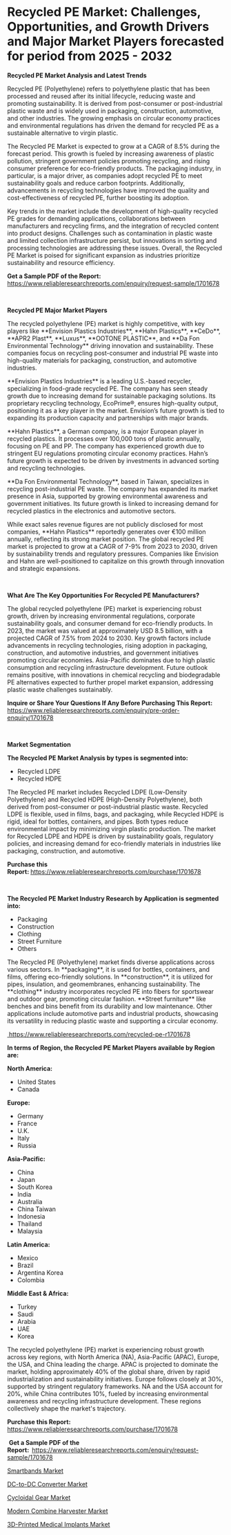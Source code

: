 <p><h1>Recycled PE Market: Challenges, Opportunities, and Growth Drivers and Major Market Players forecasted for period from 2025 - 2032</h1></p><p><strong>Recycled PE Market Analysis and Latest Trends</strong></p>
<p><p>Recycled PE (Polyethylene) refers to polyethylene plastic that has been processed and reused after its initial lifecycle, reducing waste and promoting sustainability. It is derived from post-consumer or post-industrial plastic waste and is widely used in packaging, construction, automotive, and other industries. The growing emphasis on circular economy practices and environmental regulations has driven the demand for recycled PE as a sustainable alternative to virgin plastic.</p><p>The Recycled PE Market is expected to grow at a CAGR of 8.5% during the forecast period. This growth is fueled by increasing awareness of plastic pollution, stringent government policies promoting recycling, and rising consumer preference for eco-friendly products. The packaging industry, in particular, is a major driver, as companies adopt recycled PE to meet sustainability goals and reduce carbon footprints. Additionally, advancements in recycling technologies have improved the quality and cost-effectiveness of recycled PE, further boosting its adoption.</p><p>Key trends in the market include the development of high-quality recycled PE grades for demanding applications, collaborations between manufacturers and recycling firms, and the integration of recycled content into product designs. Challenges such as contamination in plastic waste and limited collection infrastructure persist, but innovations in sorting and processing technologies are addressing these issues. Overall, the Recycled PE Market is poised for significant expansion as industries prioritize sustainability and resource efficiency.</p></p>
<p><strong>Get a Sample PDF of the Report:&nbsp;</strong> <a href="https://www.reliableresearchreports.com/enquiry/request-sample/1701678?utm_campaign=2109&utm_medium=2&utm_source=Github&utm_content=ia&utm_term=24012025&utm_id=recycled-pe">https://www.reliableresearchreports.com/enquiry/request-sample/1701678</a></p>
<p>&nbsp;</p>
<p><strong>Recycled PE Major Market Players</strong></p>
<p><p>The recycled polyethylene (PE) market is highly competitive, with key players like **Envision Plastics Industries**, **Hahn Plastics**, **CeDo**, **APR2 Plast**, **Luxus**, **OOTONE PLASTIC**, and **Da Fon Environmental Technology** driving innovation and sustainability. These companies focus on recycling post-consumer and industrial PE waste into high-quality materials for packaging, construction, and automotive industries.</p><p>**Envision Plastics Industries** is a leading U.S.-based recycler, specializing in food-grade recycled PE. The company has seen steady growth due to increasing demand for sustainable packaging solutions. Its proprietary recycling technology, EcoPrime®, ensures high-quality output, positioning it as a key player in the market. Envision’s future growth is tied to expanding its production capacity and partnerships with major brands.</p><p>**Hahn Plastics**, a German company, is a major European player in recycled plastics. It processes over 100,000 tons of plastic annually, focusing on PE and PP. The company has experienced growth due to stringent EU regulations promoting circular economy practices. Hahn’s future growth is expected to be driven by investments in advanced sorting and recycling technologies.</p><p>**Da Fon Environmental Technology**, based in Taiwan, specializes in recycling post-industrial PE waste. The company has expanded its market presence in Asia, supported by growing environmental awareness and government initiatives. Its future growth is linked to increasing demand for recycled plastics in the electronics and automotive sectors.</p><p>While exact sales revenue figures are not publicly disclosed for most companies, **Hahn Plastics** reportedly generates over €100 million annually, reflecting its strong market position. The global recycled PE market is projected to grow at a CAGR of 7-9% from 2023 to 2030, driven by sustainability trends and regulatory pressures. Companies like Envision and Hahn are well-positioned to capitalize on this growth through innovation and strategic expansions.</p></p>
<p>&nbsp;</p>
<p><strong>What Are The Key Opportunities For Recycled PE Manufacturers?</strong></p>
<p><p>The global recycled polyethylene (PE) market is experiencing robust growth, driven by increasing environmental regulations, corporate sustainability goals, and consumer demand for eco-friendly products. In 2023, the market was valued at approximately USD 8.5 billion, with a projected CAGR of 7.5% from 2024 to 2030. Key growth factors include advancements in recycling technologies, rising adoption in packaging, construction, and automotive industries, and government initiatives promoting circular economies. Asia-Pacific dominates due to high plastic consumption and recycling infrastructure development. Future outlook remains positive, with innovations in chemical recycling and biodegradable PE alternatives expected to further propel market expansion, addressing plastic waste challenges sustainably.</p></p>
<p><strong>Inquire or Share Your Questions If Any Before Purchasing This Report:</strong> <a href="https://www.reliableresearchreports.com/enquiry/pre-order-enquiry/1701678?utm_campaign=2109&utm_medium=2&utm_source=Github&utm_content=ia&utm_term=24012025&utm_id=recycled-pe">https://www.reliableresearchreports.com/enquiry/pre-order-enquiry/1701678</a></p>
<p>&nbsp;</p>
<p><strong>Market Segmentation</strong></p>
<p><strong>The Recycled PE Market Analysis by types is segmented into:</strong></p>
<p><ul><li>Recycled LDPE</li><li>Recycled HDPE</li></ul></p>
<p><p>The Recycled PE market includes Recycled LDPE (Low-Density Polyethylene) and Recycled HDPE (High-Density Polyethylene), both derived from post-consumer or post-industrial plastic waste. Recycled LDPE is flexible, used in films, bags, and packaging, while Recycled HDPE is rigid, ideal for bottles, containers, and pipes. Both types reduce environmental impact by minimizing virgin plastic production. The market for Recycled LDPE and HDPE is driven by sustainability goals, regulatory policies, and increasing demand for eco-friendly materials in industries like packaging, construction, and automotive.</p></p>
<p><strong>Purchase this Report:&nbsp;</strong><a href="https://www.reliableresearchreports.com/purchase/1701678?utm_campaign=2109&utm_medium=2&utm_source=Github&utm_content=ia&utm_term=24012025&utm_id=recycled-pe">https://www.reliableresearchreports.com/purchase/1701678</a></p>
<p>&nbsp;</p>
<p><strong>The Recycled PE Market Industry Research by Application is segmented into:</strong></p>
<p><ul><li>Packaging</li><li>Construction</li><li>Clothing</li><li>Street Furniture</li><li>Others</li></ul></p>
<p><p>The Recycled PE (Polyethylene) market finds diverse applications across various sectors. In **packaging**, it is used for bottles, containers, and films, offering eco-friendly solutions. In **construction**, it is utilized for pipes, insulation, and geomembranes, enhancing sustainability. The **clothing** industry incorporates recycled PE into fibers for sportswear and outdoor gear, promoting circular fashion. **Street furniture** like benches and bins benefit from its durability and low maintenance. Other applications include automotive parts and industrial products, showcasing its versatility in reducing plastic waste and supporting a circular economy.</p></p>
<p><a href="https://www.reliableresearchreports.com/recycled-pe-r1701678?utm_campaign=2109&utm_medium=2&utm_source=Github&utm_content=ia&utm_term=24012025&utm_id=recycled-pe">&nbsp;https://www.reliableresearchreports.com/recycled-pe-r1701678</a></p>
<p><strong>In terms of Region, the Recycled PE Market Players available by Region are:</strong></p>
<p>
    <p> <strong> North America: </strong>
        <ul>
            <li>United States</li>
            <li>Canada</li>
        </ul>
        </p> 
    <p> <strong> Europe: </strong>
        <ul>
            <li>Germany</li>
            <li>France</li>
            <li>U.K.</li>
            <li>Italy</li>
            <li>Russia</li>
        </ul>
        </p> 
    <p> <strong> Asia-Pacific: </strong>
        <ul>
            <li>China</li>
            <li>Japan</li>
            <li>South Korea</li>
            <li>India</li>
            <li>Australia</li>
            <li>China Taiwan</li>
            <li>Indonesia</li>
            <li>Thailand</li>
            <li>Malaysia</li>
        </ul>
        </p> 
    <p> <strong> Latin America: </strong>
        <ul>
            <li>Mexico</li>
            <li>Brazil</li>
            <li>Argentina Korea</li>
            <li>Colombia</li>
        </ul>
        </p> 
    <p> <strong> Middle East & Africa: </strong>
        <ul>
            <li>Turkey</li>
            <li>Saudi</li>
            <li>Arabia</li>
            <li>UAE</li>
            <li>Korea</li>
        </ul>
    </p>
    </p>
<p><p>The recycled polyethylene (PE) market is experiencing robust growth across key regions, with North America (NA), Asia-Pacific (APAC), Europe, the USA, and China leading the charge. APAC is projected to dominate the market, holding approximately 40% of the global share, driven by rapid industrialization and sustainability initiatives. Europe follows closely at 30%, supported by stringent regulatory frameworks. NA and the USA account for 20%, while China contributes 10%, fueled by increasing environmental awareness and recycling infrastructure development. These regions collectively shape the market's trajectory.</p></p>
<p><strong>Purchase this Report: </strong><a href="https://www.reliableresearchreports.com/purchase/1701678?utm_campaign=2109&utm_medium=2&utm_source=Github&utm_content=ia&utm_term=24012025&utm_id=recycled-pe">https://www.reliableresearchreports.com/purchase/1701678</a></p>
<p>&nbsp;<strong>Get a Sample PDF of the Report:&nbsp;&nbsp;</strong><a href="https://www.reliableresearchreports.com/enquiry/request-sample/1701678?utm_campaign=2109&utm_medium=2&utm_source=Github&utm_content=ia&utm_term=24012025&utm_id=recycled-pe">https://www.reliableresearchreports.com/enquiry/request-sample/1701678</a></p>
<p><strong></strong></p>
<p><p><a href="https://www.linkedin.com/pulse/smartbands-market-evaluation-trends-size-share-competitive-1x5cf?utm_campaign=2109&utm_medium=2&utm_source=Github&utm_content=ia&utm_term=24012025&utm_id=recycled-pe">Smartbands Market</a></p><p><a href="https://www.linkedin.com/pulse/dc-to-dc-converter-industry-overview-2025-2032-market-trends-652hf?utm_campaign=2109&utm_medium=2&utm_source=Github&utm_content=ia&utm_term=24012025&utm_id=recycled-pe">DC-to-DC Converter Market</a></p><p><a href="https://www.linkedin.com/pulse/market-study-global-cycloidal-gear-2025-2032-size-revenue-6xcsf?utm_campaign=2109&utm_medium=2&utm_source=Github&utm_content=ia&utm_term=24012025&utm_id=recycled-pe">Cycloidal Gear Market</a></p><p><a href="https://www.linkedin.com/pulse/modern-combine-harvester-market-analysis-trends-development-xj1pf?utm_campaign=2109&utm_medium=2&utm_source=Github&utm_content=ia&utm_term=24012025&utm_id=recycled-pe">Modern Combine Harvester Market</a></p><p><a href="https://www.linkedin.com/pulse/revenue-generation-insights-3d-printed-medical-implants-xkbff?utm_campaign=2109&utm_medium=2&utm_source=Github&utm_content=ia&utm_term=24012025&utm_id=recycled-pe">3D-Printed Medical Implants Market</a></p></p>